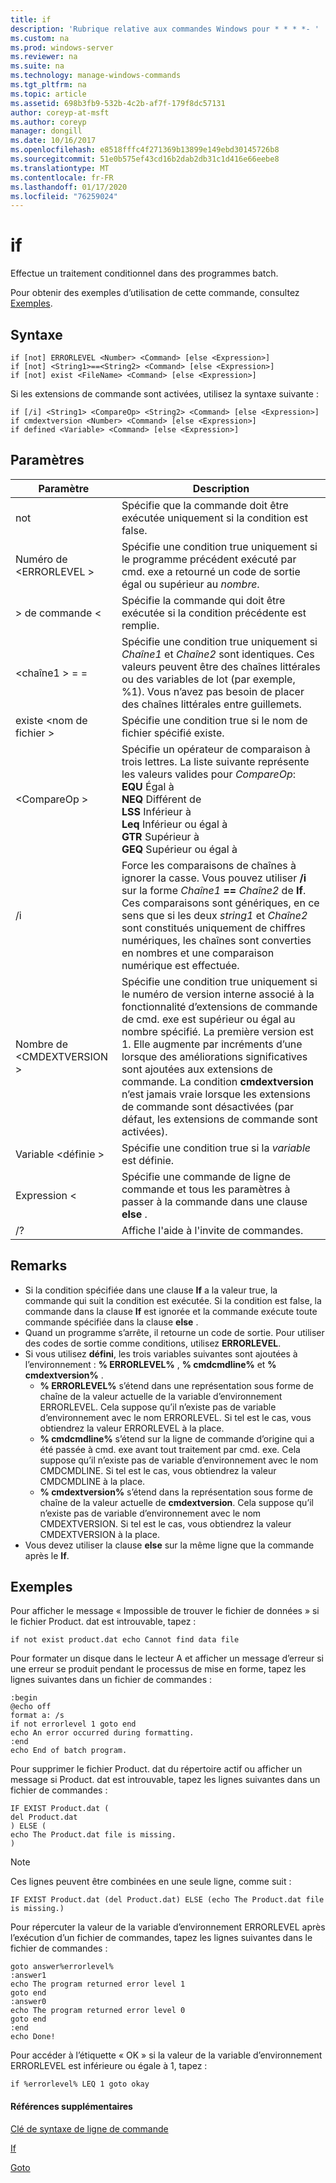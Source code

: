 ```yaml
---
title: if
description: 'Rubrique relative aux commandes Windows pour * * * *- '
ms.custom: na
ms.prod: windows-server
ms.reviewer: na
ms.suite: na
ms.technology: manage-windows-commands
ms.tgt_pltfrm: na
ms.topic: article
ms.assetid: 698b3fb9-532b-4c2b-af7f-179f8dc57131
author: coreyp-at-msft
ms.author: coreyp
manager: dongill
ms.date: 10/16/2017
ms.openlocfilehash: e8518fffc4f271369b13899e149ebd30145726b8
ms.sourcegitcommit: 51e0b575ef43cd16b2dab2db31c1d416e66eebe8
ms.translationtype: MT
ms.contentlocale: fr-FR
ms.lasthandoff: 01/17/2020
ms.locfileid: "76259024"
---
```

# <a name="if"></a>if



Effectue un traitement conditionnel dans des programmes batch.

Pour obtenir des exemples d’utilisation de cette commande, consultez [Exemples](#BKMK_examples).

## <a name="syntax"></a>Syntaxe

```
if [not] ERRORLEVEL <Number> <Command> [else <Expression>]
if [not] <String1>==<String2> <Command> [else <Expression>]
if [not] exist <FileName> <Command> [else <Expression>]
```
Si les extensions de commande sont activées, utilisez la syntaxe suivante :
```
if [/i] <String1> <CompareOp> <String2> <Command> [else <Expression>]
if cmdextversion <Number> <Command> [else <Expression>]
if defined <Variable> <Command> [else <Expression>]
```

## <a name="parameters"></a>Paramètres

|        Paramètre        |                                                                                                                                                                                                                Description                                                                                                                                                                                                                 |
|-------------------------|--------------------------------------------------------------------------------------------------------------------------------------------------------------------------------------------------------------------------------------------------------------------------------------------------------------------------------------------------------------------------------------------------------------------------------------------|
|           not           |                                                                                                                                                                              Spécifie que la commande doit être exécutée uniquement si la condition est false.                                                                                                                                                                              |
|  Numéro de \<ERRORLEVEL >   |                                                                                                                                                      Spécifie une condition true uniquement si le programme précédent exécuté par cmd. exe a retourné un code de sortie égal ou supérieur au *nombre*.                                                                                                                                                       |
|       > de commande \<        |                                                                                                                                                                            Spécifie la commande qui doit être exécutée si la condition précédente est remplie.                                                                                                                                                                             |
|  \<chaîne1 > = =<String2>  |                                                                                                             Spécifie une condition true uniquement si *Chaîne1* et *Chaîne2* sont identiques. Ces valeurs peuvent être des chaînes littérales ou des variables de lot (par exemple, %1). Vous n’avez pas besoin de placer des chaînes littérales entre guillemets.                                                                                                              |
|    existe \<nom de fichier >    |                                                                                                                                                                                       Spécifie une condition true si le nom de fichier spécifié existe.                                                                                                                                                                                        |
|      \<CompareOp >       |                                                                               Spécifie un opérateur de comparaison à trois lettres. La liste suivante représente les valeurs valides pour *CompareOp*:</br>**EQU** Égal à</br>**NEQ** Différent de</br>**LSS** Inférieur à</br>**Leq** Inférieur ou égal à</br>**GTR** Supérieur à</br>**GEQ** Supérieur ou égal à                                                                                |
|           /i            |                                                            Force les comparaisons de chaînes à ignorer la casse.  Vous pouvez utiliser **/i** sur la forme <em>Chaîne1</em> **==** <em>Chaîne2</em> de **If**. Ces comparaisons sont génériques, en ce sens que si les deux *string1* et *Chaîne2* sont constitués uniquement de chiffres numériques, les chaînes sont converties en nombres et une comparaison numérique est effectuée.                                                            |
| Nombre de \<CMDEXTVERSION > | Spécifie une condition true uniquement si le numéro de version interne associé à la fonctionnalité d’extensions de commande de cmd. exe est supérieur ou égal au nombre spécifié. La première version est 1. Elle augmente par incréments d’une lorsque des améliorations significatives sont ajoutées aux extensions de commande. La condition **cmdextversion** n’est jamais vraie lorsque les extensions de commande sont désactivées (par défaut, les extensions de commande sont activées). |
|   Variable \<définie >   |                                                                                                                                                                                            Spécifie une condition true si la *variable* est définie.                                                                                                                                                                                            |
|      Expression \<      |                                                                                                                                                                   Spécifie une commande de ligne de commande et tous les paramètres à passer à la commande dans une clause **else** .                                                                                                                                                                   |
|           /?            |                                                                                                                                                                                                    Affiche l'aide à l'invite de commandes.                                                                                                                                                                                                    |

## <a name="remarks"></a>Remarks

-   Si la condition spécifiée dans une clause **If** a la valeur true, la commande qui suit la condition est exécutée. Si la condition est false, la commande dans la clause **If** est ignorée et la commande exécute toute commande spécifiée dans la clause **else** .
-   Quand un programme s’arrête, il retourne un code de sortie. Pour utiliser des codes de sortie comme conditions, utilisez **ERRORLEVEL**.
-   Si vous utilisez **défini**, les trois variables suivantes sont ajoutées à l’environnement : **% ERRORLEVEL%** , **% cmdcmdline%** et **% cmdextversion%** .  
    -   **% ERRORLEVEL%** s’étend dans une représentation sous forme de chaîne de la valeur actuelle de la variable d’environnement ERRORLEVEL. Cela suppose qu’il n’existe pas de variable d’environnement avec le nom ERRORLEVEL. Si tel est le cas, vous obtiendrez la valeur ERRORLEVEL à la place.
    -   **% cmdcmdline%** s’étend sur la ligne de commande d’origine qui a été passée à cmd. exe avant tout traitement par cmd. exe. Cela suppose qu’il n’existe pas de variable d’environnement avec le nom CMDCMDLINE. Si tel est le cas, vous obtiendrez la valeur CMDCMDLINE à la place.
    -   **% cmdextversion%** s’étend dans la représentation sous forme de chaîne de la valeur actuelle de **cmdextversion**. Cela suppose qu’il n’existe pas de variable d’environnement avec le nom CMDEXTVERSION. Si tel est le cas, vous obtiendrez la valeur CMDEXTVERSION à la place.
-   Vous devez utiliser la clause **else** sur la même ligne que la commande après le **If**.

## <a name="BKMK_examples"></a>Exemples

Pour afficher le message « Impossible de trouver le fichier de données » si le fichier Product. dat est introuvable, tapez :
```
if not exist product.dat echo Cannot find data file 
```
Pour formater un disque dans le lecteur A et afficher un message d’erreur si une erreur se produit pendant le processus de mise en forme, tapez les lignes suivantes dans un fichier de commandes :
```
:begin
@echo off
format a: /s
if not errorlevel 1 goto end
echo An error occurred during formatting.
:end
echo End of batch program.
```
Pour supprimer le fichier Product. dat du répertoire actif ou afficher un message si Product. dat est introuvable, tapez les lignes suivantes dans un fichier de commandes :
```
IF EXIST Product.dat (
del Product.dat
) ELSE (
echo The Product.dat file is missing.
)
```

> [!NOTE]
> Ces lignes peuvent être combinées en une seule ligne, comme suit :
> ```
> IF EXIST Product.dat (del Product.dat) ELSE (echo The Product.dat file is missing.)
> ```
> Pour répercuter la valeur de la variable d’environnement ERRORLEVEL après l’exécution d’un fichier de commandes, tapez les lignes suivantes dans le fichier de commandes :
> ```
> goto answer%errorlevel%
> :answer1
> echo The program returned error level 1
> goto end
> :answer0
> echo The program returned error level 0
> goto end
> :end
> echo Done! 
> ```
> Pour accéder à l’étiquette « OK » si la valeur de la variable d’environnement ERRORLEVEL est inférieure ou égale à 1, tapez :
> ```
> if %errorlevel% LEQ 1 goto okay
> ```

#### <a name="additional-references"></a>Références supplémentaires

[Clé de syntaxe de ligne de commande](command-line-syntax-key.md)

[If](if.md)

[Goto](goto.md)
